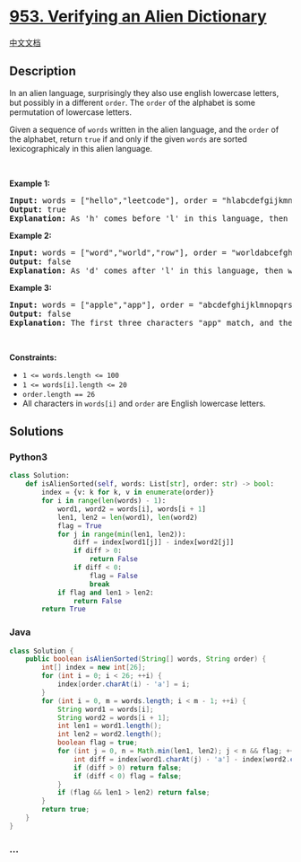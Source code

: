 # [953. Verifying an Alien Dictionary](https://leetcode.com/problems/verifying-an-alien-dictionary)

[中文文档](/solution/0900-0999/0953.Verifying%20an%20Alien%20Dictionary/README.md)

## Description

<p>In an alien language, surprisingly they also use english lowercase letters, but possibly&nbsp;in a different <code>order</code>. The&nbsp;<code>order</code> of the alphabet&nbsp;is some permutation&nbsp;of lowercase letters.</p>

<p>Given a sequence of <code>words</code>&nbsp;written in the alien language,&nbsp;and the <code>order</code> of the alphabet,&nbsp;return <code>true</code> if and only if the given <code>words</code>&nbsp;are sorted lexicographicaly in this alien language.</p>
<p>&nbsp;</p>
<p><strong>Example 1:</strong></p>

<pre>
<strong>Input:</strong> words = [&quot;hello&quot;,&quot;leetcode&quot;], order = &quot;hlabcdefgijkmnopqrstuvwxyz&quot;
<strong>Output:</strong> true
<strong>Explanation: </strong>As &#39;h&#39; comes before &#39;l&#39; in this language, then the sequence is sorted.
</pre>

<p><strong>Example 2:</strong></p>

<pre>
<strong>Input:</strong> words = [&quot;word&quot;,&quot;world&quot;,&quot;row&quot;], order = &quot;worldabcefghijkmnpqstuvxyz&quot;
<strong>Output:</strong> false
<strong>Explanation: </strong>As &#39;d&#39; comes after &#39;l&#39; in this language, then words[0] &gt; words[1], hence the sequence is unsorted.
</pre>

<p><strong>Example 3:</strong></p>

<pre>
<strong>Input:</strong> words = [&quot;apple&quot;,&quot;app&quot;], order = &quot;abcdefghijklmnopqrstuvwxyz&quot;
<strong>Output:</strong> false
<strong>Explanation: </strong>The first three characters &quot;app&quot; match, and the second string is shorter (in size.) According to lexicographical rules &quot;apple&quot; &gt; &quot;app&quot;, because &#39;l&#39; &gt; &#39;&empty;&#39;, where &#39;&empty;&#39; is defined as the blank character which is less than any other character (<a href="https://en.wikipedia.org/wiki/Lexicographical_order" target="_blank">More info</a>).
</pre>

<p>&nbsp;</p>
<p><strong>Constraints:</strong></p>

<ul>
	<li><code>1 &lt;= words.length &lt;= 100</code></li>
	<li><code>1 &lt;= words[i].length &lt;= 20</code></li>
	<li><code>order.length == 26</code></li>
	<li>All characters in <code>words[i]</code> and <code>order</code> are English lowercase letters.</li>
</ul>

## Solutions

<!-- tabs:start -->

### **Python3**

```python
class Solution:
    def isAlienSorted(self, words: List[str], order: str) -> bool:
        index = {v: k for k, v in enumerate(order)}
        for i in range(len(words) - 1):
            word1, word2 = words[i], words[i + 1]
            len1, len2 = len(word1), len(word2)
            flag = True
            for j in range(min(len1, len2)):
                diff = index[word1[j]] - index[word2[j]]
                if diff > 0:
                    return False
                if diff < 0:
                    flag = False
                    break
            if flag and len1 > len2:
                return False
        return True
```

### **Java**

```java
class Solution {
    public boolean isAlienSorted(String[] words, String order) {
        int[] index = new int[26];
        for (int i = 0; i < 26; ++i) {
            index[order.charAt(i) - 'a'] = i;
        }
        for (int i = 0, m = words.length; i < m - 1; ++i) {
            String word1 = words[i];
            String word2 = words[i + 1];
            int len1 = word1.length();
            int len2 = word2.length();
            boolean flag = true;
            for (int j = 0, n = Math.min(len1, len2); j < n && flag; ++j) {
                int diff = index[word1.charAt(j) - 'a'] - index[word2.charAt(j) - 'a'];
                if (diff > 0) return false;
                if (diff < 0) flag = false;
            }
            if (flag && len1 > len2) return false;
        }
        return true;
    }
}
```

### **...**

```

```

<!-- tabs:end -->
